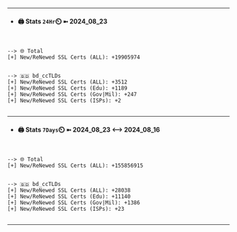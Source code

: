 

---
- #### 🖨️ **Stats** `24Hr`⏲️ ➼ 2024_08_23
```console


--> 🌐 Total
[+] New/ReNewed SSL Certs (ALL): +19905974


--> 🇧🇩 bd_ccTLDs
[+] New/ReNewed SSL Certs (ALL): +3512
[+] New/ReNewed SSL Certs (Edu): +1189
[+] New/ReNewed SSL Certs (Gov|Mil): +247
[+] New/ReNewed SSL Certs (ISPs): +2


```

---
- #### 🖨️ **Stats** `7Days`⏲️ ➼ 2024_08_23 <--> 2024_08_16
```console


--> 🌐 Total
[+] New/ReNewed SSL Certs (ALL): +155856915


--> 🇧🇩 bd_ccTLDs
[+] New/ReNewed SSL Certs (ALL): +28038
[+] New/ReNewed SSL Certs (Edu): +11140
[+] New/ReNewed SSL Certs (Gov|Mil): +1386
[+] New/ReNewed SSL Certs (ISPs): +23


```

---

